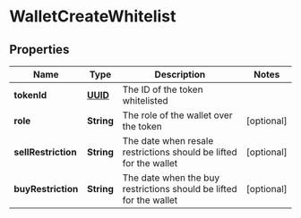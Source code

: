 
# WalletCreateWhitelist

## Properties
Name | Type | Description | Notes
------------ | ------------- | ------------- | -------------
**tokenId** | [**UUID**](UUID.md) | The ID of the token whitelisted | 
**role** | **String** | The role of the wallet over the token |  [optional]
**sellRestriction** | **String** | The date when resale restrictions should be lifted for the wallet |  [optional]
**buyRestriction** | **String** | The date when the buy restrictions should be lifted for the wallet |  [optional]



